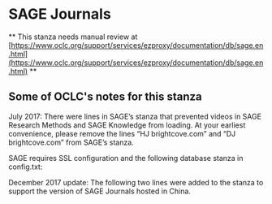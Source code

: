 # SAGE Journals
** This stanza needs manual review at [https://www.oclc.org/support/services/ezproxy/documentation/db/sage.en.html](https://www.oclc.org/support/services/ezproxy/documentation/db/sage.en.html) **

## Some of OCLC's notes for this stanza

July 2017: There were lines in SAGE’s stanza that prevented videos in SAGE Research Methods and SAGE Knowledge from loading. At your earliest convenience, please remove the lines “HJ brightcove.com” and “DJ brightcove.com” from SAGE’s stanza.

SAGE requires SSL configuration and the following database stanza in config.txt:

December 2017 update: The following two lines were added to the stanza to support the version of SAGE Journals hosted in China.
